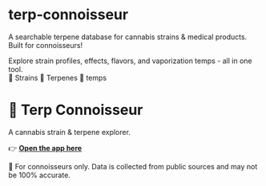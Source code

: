 # terp-connoisseur
A searchable terpene database for cannabis strains &amp; medical products. Built for connoisseurs!

Explore strain profiles, effects, flavors, and vaporization temps - all in one tool.     
🌿 Strains  🌸 Terpenes  💨 temps



# 🌿 Terp Connoisseur
A cannabis strain & terpene explorer.

👉 **[Open the app here](https://k4d7ze.github.io/terp-connoisseur/)**  


🧪 For connoisseurs only. Data is collected from public sources and may not be 100% accurate.
